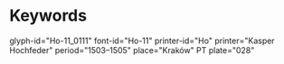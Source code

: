 # Keywords
glyph-id="Ho-11_0111"
font-id="Ho-11"
printer-id="Ho"
printer="Kasper Hochfeder"
period="1503–1505"
place="Kraków"
PT plate="028"

